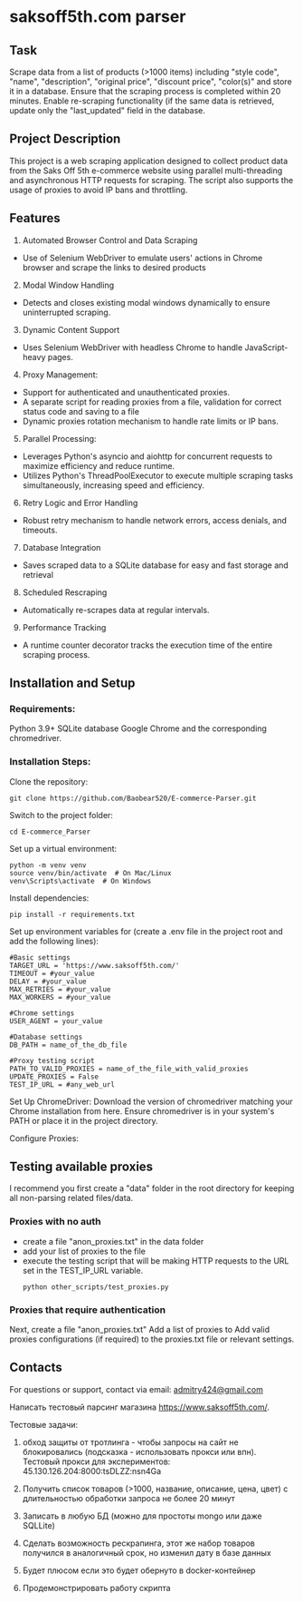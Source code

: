 # saksoff5th.com parser #

## Task
Scrape data from a list of products (>1000 items) including "style code", "name", "description", "original price", "discount price", "color(s)" and store it in a database.
Ensure that the scraping process is completed within 20 minutes. 
Enable re-scraping functionality (if the same data is retrieved, update only the "last_updated" field in the database.


## Project Description
This project is a web scraping application designed to collect product data from the Saks Off 5th e-commerce website using parallel multi-threading and asynchronous HTTP requests for scraping.
The script also supports the usage of proxies to avoid IP bans and throttling.

## Features

1. Automated Browser Control and Data Scraping
 - Use of Selenium WebDriver to emulate users' actions in Chrome browser and scrape the links to desired products
2. Modal Window Handling
 - Detects and closes existing modal windows dynamically to ensure uninterrupted scraping.
3. Dynamic Content Support
 - Uses Selenium WebDriver with headless Chrome to handle JavaScript-heavy pages.
4. Proxy Management:
 - Support for authenticated and unauthenticated proxies.
 - A separate script for reading proxies from a file, validation for correct status code and saving to a file
 - Dynamic proxies rotation mechanism to handle rate limits or IP bans.
5. Parallel Processing:
 - Leverages Python's asyncio and aiohttp for concurrent requests to maximize efficiency and reduce runtime.
 - Utilizes Python's ThreadPoolExecutor to execute multiple scraping tasks simultaneously, increasing speed and efficiency.
6. Retry Logic and Error Handling
 - Robust retry mechanism to handle network errors, access denials, and timeouts.
7. Database Integration
 - Saves scraped data to a SQLite database for easy and fast storage and retrieval
8. Scheduled Rescraping
 - Automatically re-scrapes data at regular intervals.
9. Performance Tracking
 - A runtime counter decorator tracks the execution time of the entire scraping process.


## Installation and Setup

### Requirements:
Python 3.9+
SQLite database
Google Chrome and the corresponding chromedriver.


### Installation Steps:
Clone the repository:

```
git clone https://github.com/Baobear520/E-commerce-Parser.git
```
Switch to the project folder:

```
cd E-commerce_Parser
```
Set up a virtual environment:

```
python -m venv venv
source venv/bin/activate  # On Mac/Linux
venv\Scripts\activate  # On Windows
```

Install dependencies:

```
pip install -r requirements.txt
```
Set up environment variables for (create a .env file in the project root and add the following lines):
```
#Basic settings
TARGET_URL = 'https://www.saksoff5th.com/'
TIMEOUT = #your_value
DELAY = #your_value
MAX_RETRIES = #your_value
MAX_WORKERS = #your_value

#Chrome settings
USER_AGENT = your_value

#Database settings
DB_PATH = name_of_the_db_file

#Proxy testing script
PATH_TO_VALID_PROXIES = name_of_the_file_with_valid_proxies
UPDATE_PROXIES = False
TEST_IP_URL = #any_web_url
```

Set Up ChromeDriver:
Download the version of chromedriver matching your Chrome installation from here.
Ensure chromedriver is in your system's PATH or place it in the project directory.

Configure Proxies:
## Testing available proxies
I recommend you first create a "data" folder in the root directory for keeping all non-parsing related files/data.
### Proxies with no auth
 - create a file "anon_proxies.txt" in the data folder
 - add your list of proxies to the file
 - execute the testing script that will be making HTTP requests to the URL set in the TEST_IP_URL variable.
   ```
   python other_scripts/test_proxies.py
   ```
### Proxies that require authentication
Next, create a file "anon_proxies.txt"
Add a list of proxies to 
Add valid proxies 
configurations (if required) to the proxies.txt file or relevant settings.

## Contacts ##

For questions or support, contact via email: admitry424@gmail.com



Написать тестовый парсинг магазина https://www.saksoff5th.com/.

Тестовые задачи:

1) обход защиты от тротлинга - чтобы запросы на сайт не блокировались 
(подсказка - использовать прокси или впн).
Тестовый прокси для экспериментов:
45.130.126.204:8000:tsDLZZ:nsn4Ga

2) Получить список товаров (>1000, название, описание, цена, цвет) 
с длительностью обработки запроса не более 20 минут

3) Записать в любую БД (можно для простоты mongo или даже SQLLite)

4) Сделать возможность рескрапинга, этот же набор товаров получился в аналогичный срок, но изменил дату в базе данных

5) Будет плюсом если это будет обернуто в docker-контейнер

6) Продемонстрировать работу скрипта
